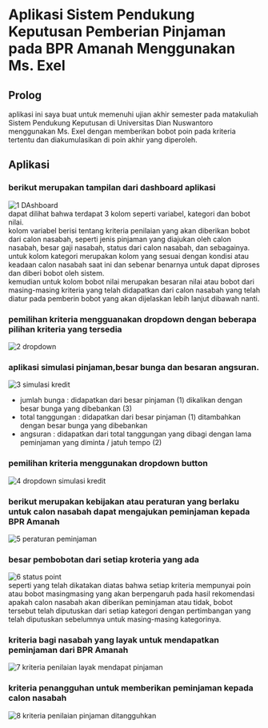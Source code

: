 # Aplikasi Sistem Pendukung Keputusan Pemberian Pinjaman pada BPR Amanah Menggunakan Ms. Exel
## Prolog <br> 
aplikasi ini saya buat untuk memenuhi ujian akhir semester pada matakuliah Sistem Pendukung Keputusan di Universitas Dian Nuswantoro menggunakan Ms. Exel dengan memberikan bobot poin pada kriteria tertentu dan diakumulasikan di poin akhir yang diperoleh.<br> 
## Aplikasi <br> 
### berikut merupakan tampilan dari dashboard aplikasi <br> 
![1  DAshboard](https://github.com/TriW3/SPK.github.io/assets/100888453/bc15b2f3-93a6-4844-8b03-40ba6d0f7c32)<br> 
dapat dilihat bahwa terdapat 3 kolom seperti variabel, kategori dan bobot nilai.<br> 
kolom variabel berisi tentang kriteria penilaian yang akan diberikan bobot dari calon nasabah, seperti jenis pinjaman yang diajukan oleh calon nasabah, besar gaji nasabah, status dari calon nasabah, dan sebagainya. <br> 
untuk kolom kategori merupakan kolom yang sesuai dengan kondisi atau keadaan calon nasabah saat ini dan sebenar benarnya untuk dapat diproses dan diberi bobot oleh sistem.<br> 
kemudian untuk kolom bobot nilai merupakan besaran nilai atau bobot dari masing-masing kriteria yang telah didapatkan dari calon nasabah yang telah diatur pada pemberin bobot yang akan dijelaskan lebih lanjut dibawah nanti.<br> 
### pemilihan kriteria mengguanakan dropdown dengan beberapa pilihan kriteria yang tersedia<br> 
![2  dropdown](https://github.com/TriW3/SPK.github.io/assets/100888453/68f58038-62cc-4ada-9f0d-fb03fab4c5ef)<br> 
### aplikasi simulasi pinjaman,besar bunga dan besaran angsuran.<br> 
![3  simulasi kredit](https://github.com/TriW3/SPK.github.io/assets/100888453/29dbdf85-b5b3-4e91-b2db-275c00aafcd1)<br> 
* jumlah bunga : didapatkan dari besar pinjaman (1) dikalikan dengan besar bunga yang dibebankan (3) <br>
* total tanggungan : didapatkan dari besar pinjaman (1) ditambahkan dengan besar bunga yang dibebankan <br> 
* angsuran : didapatkan dari total tanggungan yang dibagi dengan lama peminjaman yang diminta / jatuh tempo (2) <br>
### pemilihan kriteria menggunakan dropdown button<br>
![4  dropdown simulasi kredit](https://github.com/TriW3/SPK.github.io/assets/100888453/13daaa16-7301-40d1-a94b-2928ac68c003)<br>
### berikut merupakan kebijakan atau peraturan yang berlaku untuk calon nasabah dapat mengajukan peminjaman kepada BPR Amanah<br>
![5  peraturan peminjaman](https://github.com/TriW3/SPK.github.io/assets/100888453/e4c80e57-8f66-4676-932a-2c500ad9b8c5)<br> 
### besar pembobotan dari setiap kroteria yang ada <br> 
![6  status point](https://github.com/TriW3/SPK.github.io/assets/100888453/845a6de1-3c9c-48a4-a34d-e9e7175bd157)<br> 
seperti yang telah dikatakan diatas bahwa setiap kriteria mempunyai poin atau bobot masingmasing yang akan berpengaruh pada hasil rekomendasi apakah calon nasabah akan diberikan peminjaman atau tidak, bobot tersebut telah diputuskan dari setiap kategori dengan pertimbangan yang telah diputuskan sebelumnya untuk masing-masing kategorinya.<br> 
### kriteria bagi nasabah yang layak untuk mendapatkan peminjaman dari BPR Amanah<br>
![7  kriteria penilaian layak mendapat pinjaman](https://github.com/TriW3/SPK.github.io/assets/100888453/068879c2-0681-4123-9eeb-cfa60dba7f31)<br> 
### kriteria penangguhan untuk memberikan peminjaman kepada calon nasabah<br>  
![8  kriteria penilaian pinjaman ditangguhkan](https://github.com/TriW3/SPK.github.io/assets/100888453/69ac00ce-87d3-4936-8626-35a54958642d)
<br>
